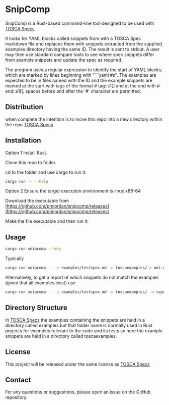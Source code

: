 # SnipComp

SnipComp is a Rust-based command-line tool designed to be used with [TOSCA Specs](https://github.com/oasis-tcs/tosca-specs)

It looks for YAML blocks called snippets from with a TOSCA Spec markdown file and replaces them with snippets extracted from the supplied examples directory having the same ID. The result is sent to stdout. A user may then use standard compare tools to see where spec snippets differ from example snippets and update the spec as required.

The program uses a regular expression to identify the start of YAML blocks, which are marked by lines beginning with "```yaml #s<number>". The examples are expected to be in files named with the ID and the example snippets are marked at the start with tags of the format # tag::s1[] and at the end with # end::s1[], spaces before and after the '#' character are permitted.

## Distribution
when complete the intention is to move this repo into a new directory within the repo [TOSCA Specs](https://github.com/oasis-tcs/tosca-specs)

## Installation

Option 1
Install Rust.

Clone this repo to folder.

cd to the folder and use cargo to run it:
```sh
cargo run -- --help
```

Option 2
Ensure the target execution environment is linux x86-64

Download the executable from [https://github.com/pmjordan/snipcomp/releases](https://github.com/pmjordan/snipcomp/releases)

Make the file executable and then run it:


## Usage
```sh
cargo run snipcomp --help
```

Typically
```sh
cargo run snipcomp -- -s examples/testspec.md -e toscaexamples/ > out.md
```

Alternatively, to get a report of which snippets do not match the examples (given that all examples exist) use
```sh
cargo run snipcomp -- -s examples/testspec.md -e toscaexamples/ -o report
```

## Directory Structure
In [TOSCA Specs](https://github.com/oasis-tcs/tosca-specs) the examples containing the snippets are held in a directory called examples but that folder name is normally used in Rust projects for examples relevant to the code and its tests so here the example snippets are held in a directory called toscaexamples.

## License

This project will be released under the same license as [TOSCA Specs](https://github.com/oasis-tcs/tosca-specs)

## Contact

For any questions or suggestions, please open an issue on the GitHub repository.
